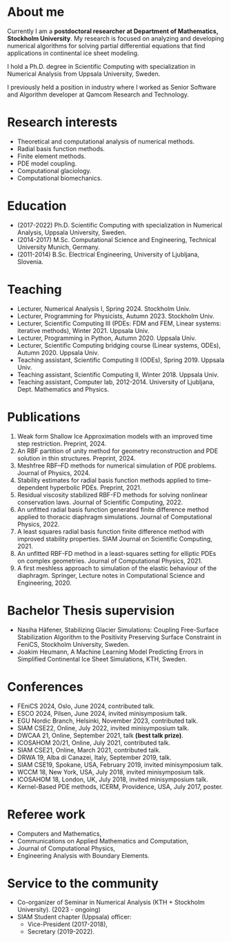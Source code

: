 # About me
Currently I am a **postdoctoral researcher at Department of Mathematics, Stockholm University**. My research is focused on analyzing and developing numerical algorithms for solving partial differential equations that find applications in continental ice sheet modeling.

I hold a Ph.D. degree in Scientific Computing with specialization in Numerical Analysis from Uppsala University, Sweden. 

I previously held a position in industry where I worked as Senior Software and Algorithm developer at Qamcom Research and Technology.

# Research interests
- Theoretical and computational analysis of numerical methods.
- Radial basis function methods.
- Finite element methods.
- PDE model coupling.
- Computational glaciology.
- Computational biomechanics.

# Education
- (2017-2022) Ph.D. Scientific Computing with specialization in Numerical Analysis, Uppsala University, Sweden.
- (2014-2017) M.Sc. Computational Science and Engineering, Technical University Munich, Germany.
- (2011-2014) B.Sc. Electrical Engineering, University of Ljubljana, Slovenia.

# Teaching
* Lecturer, Numerical Analysis I, Spring 2024. Stockholm Univ.
* Lecturer, Programming for Physicists, Autumn 2023. Stockholm Univ.
* Lecturer, Scientific Computing III (PDEs: FDM and FEM, Linear systems: iterative methods), Winter 2021. Uppsala Univ.
* Lecturer, Programming in Python, Autumn 2020. Uppsala Univ.
* Lecturer, Scientific Computing bridging course (Linear systems, ODEs), Autumn 2020. Uppsala Univ.
* Teaching assistant, Scientific Computing II (ODEs), Spring 2019. Uppsala Univ.
* Teaching assistant, Scientific Computing II, Winter 2018. Uppsala Univ.
* Teaching assistant, Computer lab, 2012-2014. University of Ljubljana, Dept. Mathematics and Physics.

# Publications
1. Weak form Shallow Ice Approximation models with an improved time step restriction. Preprint, 2024.
1. An RBF partition of unity method for geometry reconstruction and PDE solution in thin structures. Preprint, 2024.
1. Meshfree RBF–FD methods for numerical simulation of PDE problems. Journal of Physics, 2024.
1. Stability estimates for radial basis function methods applied to time-dependent hyperbolic PDEs. Preprint, 2021.
1. Residual viscosity stabilized RBF-FD methods for solving nonlinear conservation laws. Journal of Scientific Computing, 2022.
1. An unfitted radial basis function generated finite difference method applied to thoracic diaphragm simulations. Journal of Computational Physics, 2022.
1. A least squares radial basis function finite difference method with improved stability properties. SIAM Journal on Scientific Computing, 2021.
1. An unfitted RBF-FD method in a least-squares setting for elliptic PDEs on complex geometries. Journal of Computational Physics, 2021.
1. A first meshless approach to simulation of the elastic behaviour of the diaphragm. Springer, Lecture notes in Computational Science and Engineering, 2020.

# Bachelor Thesis supervision
- Nasiha Häfener, Stabilizing Glacier Simulations: Coupling Free-Surface Stabilization Algorithm to the Positivity Preserving Surface Constraint in FeniCS, Stockholm University, Sweden.
- Joakim Heumann, A Machine Learning Model Predicting Errors in Simplified Continental Ice Sheet Simulations, KTH, Sweden.

# Conferences
- FEniCS 2024, Oslo, June 2024, contributed talk.
- ESCO 2024, Pilsen, June 2024, invited minisymposium talk.
- EGU Nordic Branch, Helsinki, November 2023, contributed talk.
- SIAM CSE22, Online, July 2022, invited minisymposium talk.
- DWCAA 21, Online, September 2021, talk **(best talk prize)**.
- ICOSAHOM 20/21, Online, July 2021, contributed talk.
- SIAM CSE21, Online, March 2021, contributed talk.
- DRWA 19, Alba di Canazei, Italy, September 2019, talk.
- SIAM CSE19, Spokane, USA, February 2019, invited minisymposium talk.
- WCCM 18, New York, USA, July 2018, invited minisymposium talk.
- ICOSAHOM 18, London, UK, July 2018, invited minisymposium talk.
- Kernel-Based PDE methods, ICERM, Providence, USA, July 2017, poster.

# Referee work
- Computers and Mathematics,
- Communications on Applied Mathematics and Computation,
- Journal of Computational Physics,
- Engineering Analysis with Boundary Elements.

# Service to the community
- Co-organizer of Seminar in Numerical Analysis (KTH + Stockholm University). (2023 - ongoing)
- SIAM Student chapter (Uppsala) officer:
    - Vice-President (2017-2018),
    - Secretary (2019-2022).
